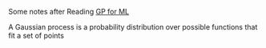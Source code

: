 Some notes after Reading [GP for ML](http://www.gaussianprocess.org/gpml/chapters/RW.pdf)



A Gaussian process is a probability distribution over possible functions that fit a set of points
